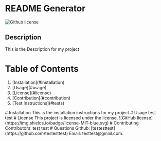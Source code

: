 # README Generator
  ![Github license](https://img.shields.io/badge/license--blue.svg)
  ## Description
  This is the Description for my project
  # Table of Contents
  <ol>
  <li>[Installation](#installation)</li>
  <li>[Usage](#usage)</li>
  <li>[License](#license)</li>
  <li>[Contribution](#contribution)</li>
  <li>[Test Instructions](#tests)</li>
  </ol>
  # Installation
  This is the installation instructions for my project
  # Usage
  test test
  # License
  This project is licensed under the  license. 
  ![GitHub license](https://img.shields.io/badge/license-MIT-blue.svg)
  # Contributing
  ​Contributors: test test
  # Questions
  Github: [testesttest](https://github.com/testesttest) Email: testtest@gmail.com.
  